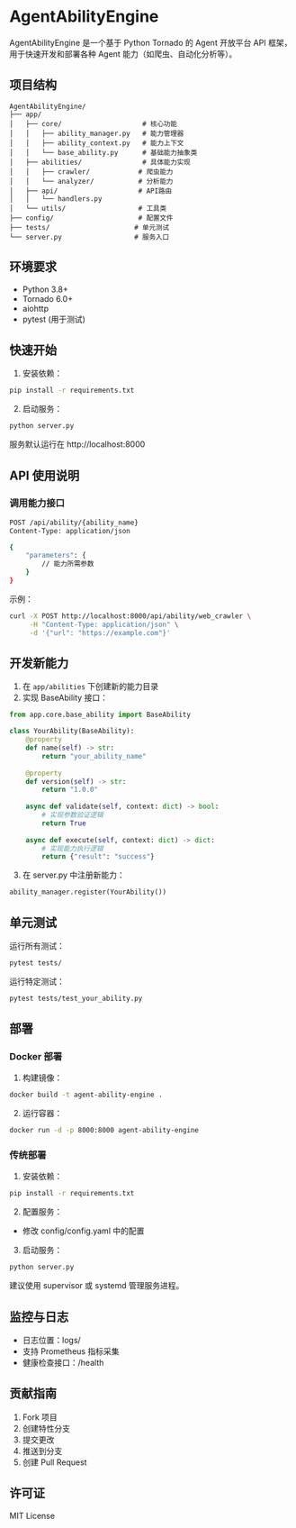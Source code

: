 # AgentAbilityEngine

AgentAbilityEngine 是一个基于 Python Tornado 的 Agent 开放平台 API 框架，用于快速开发和部署各种 Agent 能力（如爬虫、自动化分析等）。

## 项目结构

```
AgentAbilityEngine/
├── app/
│   ├── core/                    # 核心功能
│   │   ├── ability_manager.py   # 能力管理器
│   │   ├── ability_context.py   # 能力上下文
│   │   └── base_ability.py      # 基础能力抽象类
│   ├── abilities/               # 具体能力实现
│   │   ├── crawler/            # 爬虫能力
│   │   └── analyzer/           # 分析能力
│   ├── api/                    # API路由
│   │   └── handlers.py
│   └── utils/                  # 工具类
├── config/                     # 配置文件
├── tests/                     # 单元测试
└── server.py                  # 服务入口
```

## 环境要求

- Python 3.8+
- Tornado 6.0+
- aiohttp
- pytest (用于测试)

## 快速开始

1. 安装依赖：
```bash
pip install -r requirements.txt
```

2. 启动服务：
```bash
python server.py
```

服务默认运行在 http://localhost:8000

## API 使用说明

### 调用能力接口

```bash
POST /api/ability/{ability_name}
Content-Type: application/json

{
    "parameters": {
        // 能力所需参数
    }
}
```

示例：
```bash
curl -X POST http://localhost:8000/api/ability/web_crawler \
     -H "Content-Type: application/json" \
     -d '{"url": "https://example.com"}'
```

## 开发新能力

1. 在 `app/abilities` 下创建新的能力目录
2. 实现 BaseAbility 接口：

```python
from app.core.base_ability import BaseAbility

class YourAbility(BaseAbility):
    @property
    def name(self) -> str:
        return "your_ability_name"
    
    @property
    def version(self) -> str:
        return "1.0.0"
    
    async def validate(self, context: dict) -> bool:
        # 实现参数验证逻辑
        return True
    
    async def execute(self, context: dict) -> dict:
        # 实现能力执行逻辑
        return {"result": "success"}
```

3. 在 server.py 中注册新能力：

```python
ability_manager.register(YourAbility())
```

## 单元测试

运行所有测试：
```bash
pytest tests/
```

运行特定测试：
```bash
pytest tests/test_your_ability.py
```

## 部署

### Docker 部署

1. 构建镜像：
```bash
docker build -t agent-ability-engine .
```

2. 运行容器：
```bash
docker run -d -p 8000:8000 agent-ability-engine
```

### 传统部署

1. 安装依赖：
```bash
pip install -r requirements.txt
```

2. 配置服务：
- 修改 config/config.yaml 中的配置

3. 启动服务：
```bash
python server.py
```

建议使用 supervisor 或 systemd 管理服务进程。

## 监控与日志

- 日志位置：logs/
- 支持 Prometheus 指标采集
- 健康检查接口：/health

## 贡献指南

1. Fork 项目
2. 创建特性分支
3. 提交更改
4. 推送到分支
5. 创建 Pull Request

## 许可证

MIT License